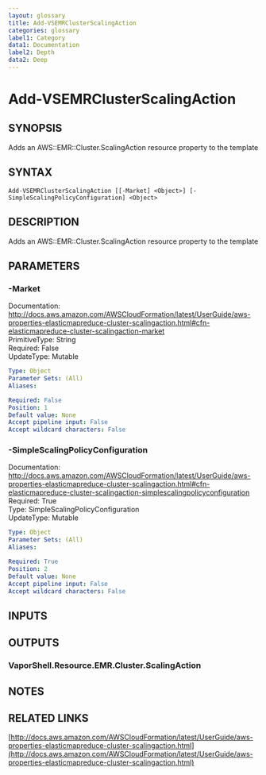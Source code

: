 ```yaml
---
layout: glossary
title: Add-VSEMRClusterScalingAction
categories: glossary
label1: Category
data1: Documentation
label2: Depth
data2: Deep
---
```


# Add-VSEMRClusterScalingAction

## SYNOPSIS
Adds an AWS::EMR::Cluster.ScalingAction resource property to the template

## SYNTAX

```
Add-VSEMRClusterScalingAction [[-Market] <Object>] [-SimpleScalingPolicyConfiguration] <Object>
```

## DESCRIPTION
Adds an AWS::EMR::Cluster.ScalingAction resource property to the template

## PARAMETERS

### -Market
Documentation: http://docs.aws.amazon.com/AWSCloudFormation/latest/UserGuide/aws-properties-elasticmapreduce-cluster-scalingaction.html#cfn-elasticmapreduce-cluster-scalingaction-market    
PrimitiveType: String    
Required: False    
UpdateType: Mutable

```yaml
Type: Object
Parameter Sets: (All)
Aliases: 

Required: False
Position: 1
Default value: None
Accept pipeline input: False
Accept wildcard characters: False
```

### -SimpleScalingPolicyConfiguration
Documentation: http://docs.aws.amazon.com/AWSCloudFormation/latest/UserGuide/aws-properties-elasticmapreduce-cluster-scalingaction.html#cfn-elasticmapreduce-cluster-scalingaction-simplescalingpolicyconfiguration    
Required: True    
Type: SimpleScalingPolicyConfiguration    
UpdateType: Mutable

```yaml
Type: Object
Parameter Sets: (All)
Aliases: 

Required: True
Position: 2
Default value: None
Accept pipeline input: False
Accept wildcard characters: False
```

## INPUTS

## OUTPUTS

### VaporShell.Resource.EMR.Cluster.ScalingAction

## NOTES

## RELATED LINKS

[http://docs.aws.amazon.com/AWSCloudFormation/latest/UserGuide/aws-properties-elasticmapreduce-cluster-scalingaction.html](http://docs.aws.amazon.com/AWSCloudFormation/latest/UserGuide/aws-properties-elasticmapreduce-cluster-scalingaction.html)

